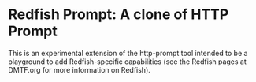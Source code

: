 Redfish Prompt: A clone of HTTP Prompt
======================================

This is an experimental extension of the http-prompt tool intended to be a playground to add Redfish-specific capabilities (see the Redfish pages at DMTF.org for more information on Redfish).

